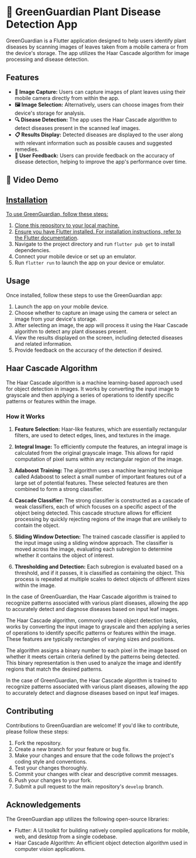 # 🌿 GreenGuardian Plant Disease Detection App

GreenGuardian is a Flutter application designed to help users identify plant diseases by scanning images of leaves taken from a mobile camera or from the device's storage. The app utilizes the Haar Cascade algorithm for image processing and disease detection.

## Features

- **📸 Image Capture:** Users can capture images of plant leaves using their mobile camera directly from within the app.
- **🖼️ Image Selection:** Alternatively, users can choose images from their device's storage for analysis.
- **🔍 Disease Detection:** The app uses the Haar Cascade algorithm to detect diseases present in the scanned leaf images.
- **📋 Results Display:** Detected diseases are displayed to the user along with relevant information such as possible causes and suggested remedies.
- **📢 User Feedback:** Users can provide feedback on the accuracy of disease detection, helping to improve the app's performance over time.

## 🎥 Video Demo
<a href="https://github.com/kaustubhr7/GreenGuardian-Plant_Disease_Doctor/assets/152472683/76ec5efb-67a0-4480-81db-2a1976f653ed">



## Installation

To use GreenGuardian, follow these steps:

1. Clone this repository to your local machine.
2. Ensure you have Flutter installed. For installation instructions, refer to the [Flutter documentation](https://flutter.dev/docs/get-started/install).
3. Navigate to the project directory and run `flutter pub get` to install dependencies.
4. Connect your mobile device or set up an emulator.
5. Run `flutter run` to launch the app on your device or emulator.

## Usage

Once installed, follow these steps to use the GreenGuardian app:

1. Launch the app on your mobile device.
2. Choose whether to capture an image using the camera or select an image from your device's storage.
3. After selecting an image, the app will process it using the Haar Cascade algorithm to detect any plant diseases present.
4. View the results displayed on the screen, including detected diseases and related information.
5. Provide feedback on the accuracy of the detection if desired.

## Haar Cascade Algorithm

The Haar Cascade algorithm is a machine learning-based approach used for object detection in images. It works by converting the input image to grayscale and then applying a series of operations to identify specific patterns or features within the image.

### How it Works

1. **Feature Selection:** Haar-like features, which are essentially rectangular filters, are used to detect edges, lines, and textures in the image.

2. **Integral Image:** To efficiently compute the features, an integral image is calculated from the original grayscale image. This allows for rapid computation of pixel sums within any rectangular region of the image.

3. **Adaboost Training:** The algorithm uses a machine learning technique called Adaboost to select a small number of important features out of a large set of potential features. These selected features are then combined to form a strong classifier.

4. **Cascade Classifier:** The strong classifier is constructed as a cascade of weak classifiers, each of which focuses on a specific aspect of the object being detected. This cascade structure allows for efficient processing by quickly rejecting regions of the image that are unlikely to contain the object.

5. **Sliding Window Detection:** The trained cascade classifier is applied to the input image using a sliding window approach. The classifier is moved across the image, evaluating each subregion to determine whether it contains the object of interest.

6. **Thresholding and Detection:** Each subregion is evaluated based on a threshold, and if it passes, it is classified as containing the object. This process is repeated at multiple scales to detect objects of different sizes within the image.

In the case of GreenGuardian, the Haar Cascade algorithm is trained to recognize patterns associated with various plant diseases, allowing the app to accurately detect and diagnose diseases based on input leaf images.

The Haar Cascade algorithm, commonly used in object detection tasks, works by converting the input image to grayscale and then applying a series of operations to identify specific patterns or features within the image. These features are typically rectangles of varying sizes and positions.

The algorithm assigns a binary number to each pixel in the image based on whether it meets certain criteria defined by the patterns being detected. This binary representation is then used to analyze the image and identify regions that match the desired patterns.

In the case of GreenGuardian, the Haar Cascade algorithm is trained to recognize patterns associated with various plant diseases, allowing the app to accurately detect and diagnose diseases based on input leaf images.





## Contributing

Contributions to GreenGuardian are welcome! If you'd like to contribute, please follow these steps:

1. Fork the repository.
2. Create a new branch for your feature or bug fix.
3. Make your changes and ensure that the code follows the project's coding style and conventions.
4. Test your changes thoroughly.
5. Commit your changes with clear and descriptive commit messages.
6. Push your changes to your fork.
7. Submit a pull request to the main repository's `develop` branch.

## Acknowledgements

The GreenGuardian app utilizes the following open-source libraries:

- Flutter: A UI toolkit for building natively compiled applications for mobile, web, and desktop from a single codebase.
- Haar Cascade Algorithm: An efficient object detection algorithm used in computer vision applications.

